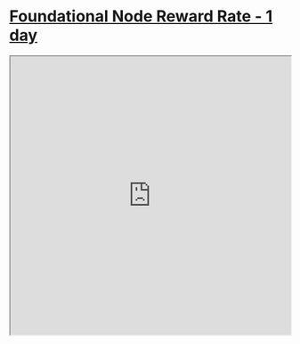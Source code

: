 # [Foundational Node Reward Rate - 1 day](https://harmony.one/day)

<html>
<iframe src="https://harmony.one/day" width="100%" height=500></iframe>
</html>